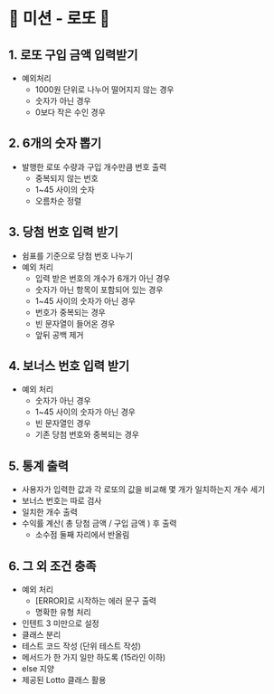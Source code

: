 # 💸 미션 - 로또 💸

## 1. 로또 구입 금액 입력받기
- 예외처리
    - 1000원 단위로 나누어 떨어지지 않는 경우
    - 숫자가 아닌 경우
    - 0보다 작은 수인 경우
## 2. 6개의 숫자 뽑기
- 발행한 로또 수량과 구입 개수만큼 번호 출력
    - 중복되지 않는 번호
    - 1~45 사이의 숫자
    - 오름차순 정렬
## 3. 당첨 번호 입력 받기
- 쉼표를 기준으로 당첨 번호 나누기
- 예외 처리
  - 입력 받은 번호의 개수가 6개가 아닌 경우
  - 숫자가 아닌 항목이 포함되어 있는 경우
  - 1~45 사이의 숫자가 아닌 경우
  - 번호가 중복되는 경우
  - 빈 문자열이 들어온 경우
  - 앞뒤 공백 제거
## 4. 보너스 번호 입력 받기
  - 예외 처리
    - 숫자가 아닌 경우
    - 1~45 사이의 숫자가 아닌 경우
    - 빈 문자열인 경우
    - 기존 당첨 번호와 중복되는 경우
## 5. 통계 출력
- 사용자가 입력한 값과 각 로또의 값을 비교해 몇 개가 일치하는지 개수 세기
- 보너스 번호는 따로 검사
- 일치한 개수 출력
- 수익률 계산( 총 당첨 금액 / 구입 금액 ) 후 출력
  - 소수점 둘째 자리에서 반올림
## 6. 그 외 조건 충족
- 예외 처리
  - [ERROR]로 시작하는 에러 문구 출력
  - 명확한 유형 처리
- 인텐트 3 미만으로 설정
- 클래스 분리
- 테스트 코드 작성 (단위 테스트 작성)
- 메서드가 한 가지 일만 하도록 (15라인 이하)
- else 지양
- 제공된 Lotto 클래스 활용